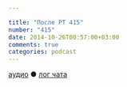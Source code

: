 ```yaml
---

title: "После РТ 415"
number: "415"
date: 2014-10-26T00:57:00+03:00
comments: true
categories: podcast
---
```

[аудио](http://cdn.radio-t.com/rt415post.mp3) ● [лог чата](http://chat.radio-t.com/logs/radio-t-415.html) <audio src="http://cdn.radio-t.com/rt415post.mp3" preload="none">
